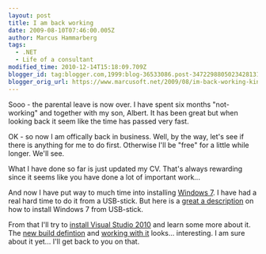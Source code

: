 ```yaml
---
layout: post
title: I am back working
date: 2009-08-10T07:46:00.005Z
author: Marcus Hammarberg
tags:
  - .NET
  - Life of a consultant
modified_time: 2010-12-14T15:18:09.709Z
blogger_id: tag:blogger.com,1999:blog-36533086.post-3472298805023428131
blogger_orig_url: https://www.marcusoft.net/2009/08/im-back-working-kinda.html
---
```



Sooo -
the parental leave is now over. I have spent six months "not-working"
and together with my son, Albert. It has been great but when looking
back it seem like the time has passed very fast.

OK - so now I am offically back in business. Well, by the way, let's see
if there is anything for me to do first. Otherwise I'll be "free" for a
little while longer. We'll see.

What I have done so far is just updated my CV. That's always rewarding
since it seems like you have done a lot of important work...

And now I have put way to much time into installing [Windows
7](http://www.microsoft.com/windows/windows-7/). I have had a real hard
time to do it from a USB-stick. But here is a [great a
description](http://kmwoley.com/blog/?p=345) on how to install Windows 7
from USB-stick.

From that I'll try to [install Visual Studio
2010](http://blogs.combitech.se/salmi/archive/2009/05/18/visual-studio-2010-beta-slaumlppt.aspx)
and learn some more about it. The [new build
defintion](http://blogs.conchango.com/gracemollison/archive/2009/07/28/tfs-a-tale-of-two-versions.aspx)
and [working with
it](http://geekswithblogs.net/jakob/archive/2009/05/27/working-with-build-definitions-in-tfs-team-build-2010.aspx)
looks... interesting. I am sure about it yet... I'll get back to you on
that.
